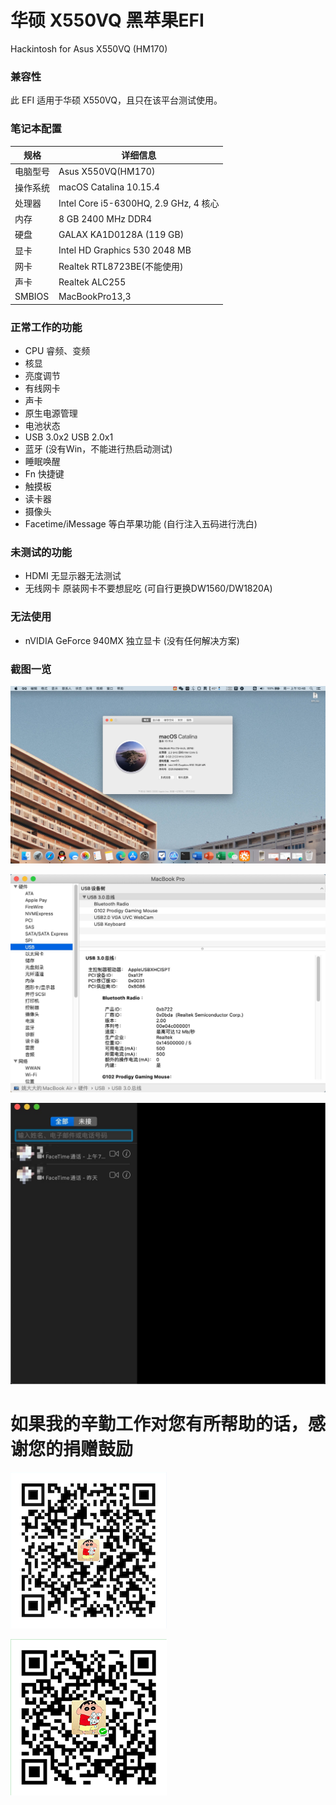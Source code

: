 # 华硕 X550VQ 黑苹果EFI
Hackintosh for Asus X550VQ (HM170)

### 兼容性

此 EFI 适用于华硕 X550VQ，且只在该平台测试使用。

### 笔记本配置

| 规格     | 详细信息                                                |
| -------- | ----------------------------------------------------- |
| 电脑型号 | Asus X550VQ(HM170)                                  |
| 操作系统 | macOS Catalina 10.15.4                                 |
| 处理器   | Intel Core i5-6300HQ, 2.9 GHz, 4 核心                  |
| 内存     | 8 GB 2400 MHz DDR4                        |
| 硬盘     | GALAX KA1D0128A  (119 GB)                     |
| 显卡     | Intel HD Graphics 530 2048 MB    |
| 网卡     | Realtek RTL8723BE(不能使用)                     |
| 声卡     | Realtek ALC255                                |
|SMBIOS | MacBookPro13,3     |


### 正常工作的功能

- CPU 睿频、变频
- 核显
- 亮度调节
- 有线网卡
- 声卡
- 原生电源管理
- 电池状态
- USB 3.0x2 USB 2.0x1
- 蓝牙 (没有Win，不能进行热启动测试)
- 睡眠唤醒
- Fn 快捷键
- 触摸板
- 读卡器
- 摄像头
- Facetime/iMessage 等白苹果功能 (自行注入五码进行洗白)

### 未测试的功能

- HDMI 无显示器无法测试
- 无线网卡 原装网卡不要想屁吃 (可自行更换DW1560/DW1820A)

### 无法使用

- nVIDIA GeForce 940MX 独立显卡 (没有任何解决方案)


### 截图一览

![desktop.jpg](https://github.com/bavelee/Asus_X550VQ-Hackintosh/raw/master/Screenshots/desktop.jpg)

![usb.jpg](https://github.com/bavelee/Asus_X550VQ-Hackintosh/raw/master/Screenshots/usb.jpg)

![facetime.jpg](https://github.com/bavelee/Asus_X550VQ-Hackintosh/raw/master/Screenshots/facetime.jpg)


# 如果我的辛勤工作对您有所帮助的话，感谢您的捐赠鼓励

![alipay.png](https://github.com/bavelee/Asus_X550VQ-Hackintosh/raw/master/Screenshots/alipay_250x250.png)

![wechat.png](https://github.com/bavelee/Asus_X550VQ-Hackintosh/raw/master/Screenshots/wechat_250x250.png)

